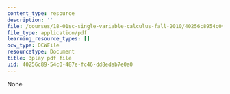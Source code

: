 ```yaml
---
content_type: resource
description: ''
file: /courses/18-01sc-single-variable-calculus-fall-2010/40256c8954c0487efc46dd8edab7e0a0_RiRQDZjYkzo.pdf
file_type: application/pdf
learning_resource_types: []
ocw_type: OCWFile
resourcetype: Document
title: 3play pdf file
uid: 40256c89-54c0-487e-fc46-dd8edab7e0a0
---
```

None

